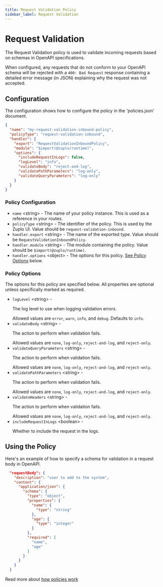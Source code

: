 ```yaml
---
title: Request Validation Policy
sidebar_label: Request Validation
---
```


<!-- WARNING: This document is generated. DO NOT EDIT BY HAND -->

# Request Validation






<!-- start: intro.md -->
The Request Validation policy is used to validate incoming requests based on schemas in OpenAPI specifications.

When configured, any requests that do not conform to your OpenAPI schema will be rejected with a `400: Bad Request` response containing a detailed error message (in JSON) explaining why the request was not accepted.

<!-- end: intro.md -->

<PolicyStatus isBeta={false} isPaidAddOn={false} />



## Configuration 

The configuration shows how to configure the policy in the 'policies.json' document.

```json title="config/policies.json"
{
  "name": "my-request-validation-inbound-policy",
  "policyType": "request-validation-inbound",
  "handler": {
    "export": "RequestValidationInboundPolicy",
    "module": "$import(@zuplo/runtime)",
    "options": {
      "includeRequestInLogs": false,
      "logLevel": "info",
      "validateBody": "reject-and-log",
      "validatePathParameters": "log-only",
      "validateQueryParameters": "log-only"
    }
  }
}
```

<div className="policy-options">
<div><h3 class="anchor anchorWithStickyNavbar_node_modules-@docusaurus-theme-classic-lib-theme-Heading-styles-module" id="policy-configuration">Policy Configuration<a href="#policy-configuration" class="hash-link" aria-label="Direct link to Policy Configuration" title="Direct link to Policy Configuration">​</a></h3><ul><li><code>name</code> <span class="type-option">&lt;string&gt;</span> - The name of your policy instance. This is used as a reference in your routes.</li><li><code>policyType</code> <span class="type-option">&lt;string&gt;</span> - The identifier of the policy. This is used by the Zuplo UI. Value should be <code>request-validation-inbound</code>.</li><li><code>handler.export</code> <span class="type-option">&lt;string&gt;</span> - The name of the exported type. Value should be <code>RequestValidationInboundPolicy</code>.</li><li><code>handler.module</code> <span class="type-option">&lt;string&gt;</span> - The module containing the policy. Value should be <code>$import(@zuplo/runtime)</code>.</li><li><code>handler.options</code> <span class="type-option">&lt;object&gt;</span> - The options for this policy. <a href="#policy-options">See Policy Options</a> below.</li></ul><h3 class="anchor anchorWithStickyNavbar_node_modules-@docusaurus-theme-classic-lib-theme-Heading-styles-module" id="policy-options">Policy Options<a href="#policy-options" class="hash-link" aria-label="Direct link to Policy Options" title="Direct link to Policy Options">​</a></h3><p>The options for this policy are specified below. All properties are optional unless specifically marked as required.</p><ul><li><code>logLevel</code><span class="type-option"> &lt;string&gt;</span> - <div><p>The log level to use when logging validation errors.</p></div><span class="allow-values"> Allowed values are <span><code>error</code>, </span><span><code>warn</code>, </span><span><code>info</code>, </span><span>and <code>debug</code></span>.</span><span class="default-value"> Defaults to <code>info</code>.</span></li><li><code>validateBody</code><span class="type-option"> &lt;string&gt;</span> - <div><p>The action to perform when validation fails.</p></div><span class="allow-values"> Allowed values are <span><code>none</code>, </span><span><code>log-only</code>, </span><span><code>reject-and-log</code>, </span><span>and <code>reject-only</code></span>.</span></li><li><code>validateQueryParameters</code><span class="type-option"> &lt;string&gt;</span> - <div><p>The action to perform when validation fails.</p></div><span class="allow-values"> Allowed values are <span><code>none</code>, </span><span><code>log-only</code>, </span><span><code>reject-and-log</code>, </span><span>and <code>reject-only</code></span>.</span></li><li><code>validatePathParameters</code><span class="type-option"> &lt;string&gt;</span> - <div><p>The action to perform when validation fails.</p></div><span class="allow-values"> Allowed values are <span><code>none</code>, </span><span><code>log-only</code>, </span><span><code>reject-and-log</code>, </span><span>and <code>reject-only</code></span>.</span></li><li><code>validateHeaders</code><span class="type-option"> &lt;string&gt;</span> - <div><p>The action to perform when validation fails.</p></div><span class="allow-values"> Allowed values are <span><code>none</code>, </span><span><code>log-only</code>, </span><span><code>reject-and-log</code>, </span><span>and <code>reject-only</code></span>.</span></li><li><code>includeRequestInLogs</code><span class="type-option"> &lt;boolean&gt;</span> - <div><p>Whether to include the request in the logs.</p></div></li></ul></div>
</div>

## Using the Policy
<!-- start: doc.md -->
Here's an example of how to specify a schema for validation in a request body in
OpenAPI.

```json
  "requestBody": {
    "description": "user to add to the system",
    "content": {
      "application/json": {
        "schema": {
          "type": "object",
          "properties": {
            "name": {
              "type": "string"
            },
            "age": {
              "type": "integer"
            }
          },
          "required": [
            "name",
            "age"
          ]
        }
      }
    }
  }
```

<!-- end: doc.md -->

Read more about [how policies work](/docs/articles/policies)

